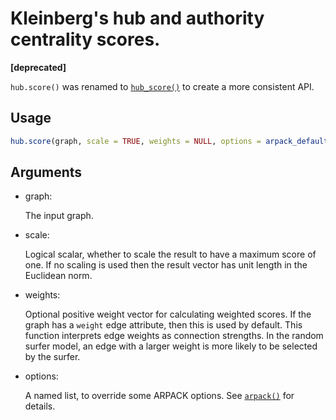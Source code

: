 # Kleinberg's hub and authority centrality scores.

**\[deprecated\]**

`hub.score()` was renamed to
[`hub_score()`](https://r.igraph.org/reference/hub_score.md) to create a
more consistent API.

## Usage

``` r
hub.score(graph, scale = TRUE, weights = NULL, options = arpack_defaults())
```

## Arguments

- graph:

  The input graph.

- scale:

  Logical scalar, whether to scale the result to have a maximum score of
  one. If no scaling is used then the result vector has unit length in
  the Euclidean norm.

- weights:

  Optional positive weight vector for calculating weighted scores. If
  the graph has a `weight` edge attribute, then this is used by default.
  This function interprets edge weights as connection strengths. In the
  random surfer model, an edge with a larger weight is more likely to be
  selected by the surfer.

- options:

  A named list, to override some ARPACK options. See
  [`arpack()`](https://r.igraph.org/reference/arpack.md) for details.
